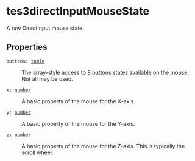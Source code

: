 # tes3directInputMouseState

A raw DirectInput mouse state.

## Properties

<dl class="describe">
<dt><code class="descname">buttons: <a href="https://mwse.readthedocs.io/en/latest/lua/type/table.html">table</a></code></dt>
<dd>

The array-style access to 8 buttons states available on the mouse. Not all may be used.

</dd>
<dt><code class="descname">x: <a href="https://mwse.readthedocs.io/en/latest/lua/type/number.html">number</a></code></dt>
<dd>

A basic property of the mouse for the X-axis.

</dd>
<dt><code class="descname">y: <a href="https://mwse.readthedocs.io/en/latest/lua/type/number.html">number</a></code></dt>
<dd>

A basic property of the mouse for the Y-axis.

</dd>
<dt><code class="descname">z: <a href="https://mwse.readthedocs.io/en/latest/lua/type/number.html">number</a></code></dt>
<dd>

A basic property of the mouse for the Z-axis. This is typically the scroll wheel.

</dd>
</dl>
